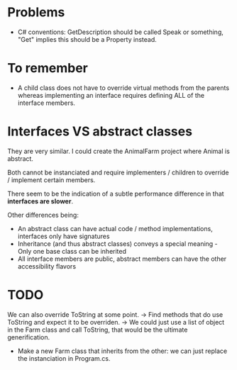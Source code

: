# Problems
- C# conventions: GetDescription should be called Speak or something, "Get" implies this should be a Property instead.

# To remember
- A child class does not have to override virtual methods from the parents whereas implementing an interface requires defining ALL of the interface members.

# Interfaces VS abstract classes
They are very similar. I could create the AnimalFarm project where Animal is abstract.

Both cannot be instanciated and require implementers / children to override / implement certain members.

There seem to be the indication of a subtle performance difference in that **interfaces are slower**.

Other differences being:
- An abstract class can have actual code / method implementations, interfaces only have signatures
- Inheritance (and thus abstract classes) conveys a special meaning - Only one base class can be inherited
- All interface members are public, abstract members can have the other accessibility flavors


# TODO
We can also override ToString at some point.
-> Find methods that do use ToString and expect it to be overriden.
-> We could just use a list of object in the Farm class and call ToString, that would be the ultimate generification.
  - Make a new Farm class that inherits from the other: we can just replace the instanciation in Program.cs.
